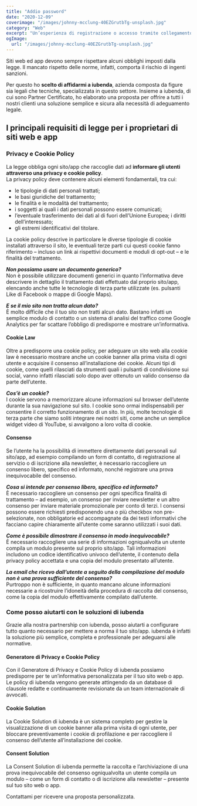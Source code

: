 ```yaml
---
title: "Addio password"
date: "2020-12-09"
coverimage: "/images/johnny-mcclung-40EZGrutbTg-unsplash.jpg"
category: "Web"
excerpt: "Un’esperienza di registrazione o accesso tramite collegamento “magico” di ultima generazione, in cui gli utenti possono autenticarsi semplicemente facendo clic su un collegamento e-mail."
ogImage:
  url: "/images/johnny-mcclung-40EZGrutbTg-unsplash.jpg"
---
```


Siti web ed app devono sempre rispettare alcuni obblighi imposti dalla legge. Il mancato rispetto delle norme, infatti, comporta il rischio di ingenti sanzioni.

Per questo ho **scelto di affidarmi a iubenda**, azienda composta da figure sia legali che tecniche, specializzata in questo settore. Insieme a iubenda, di cui sono Partner Certificato, ho elaborato una proposta per offrire a tutti i nostri clienti una soluzione semplice e sicura alla necessità di adeguamento legale.

## I principali requisiti di legge per i proprietari di siti web e app

### Privacy e Cookie Policy

La legge obbliga ogni sito/app che raccoglie dati ad **informare gli utenti attraverso una privacy e cookie policy**.  
La privacy policy deve contenere alcuni elementi fondamentali, tra cui:

- le tipologie di dati personali trattati;
- le basi giuridiche del trattamento;
- le finalità e le modalità del trattamento;
- i soggetti ai quali i dati personali possono essere comunicati;
- l’eventuale trasferimento dei dati al di fuori dell’Unione Europea;
  i diritti dell’interessato;
- gli estremi identificativi del titolare.

La cookie policy descrive in particolare le diverse tipologie di cookie installati attraverso il sito, le eventuali terze parti cui questi cookie fanno riferimento – incluso un link ai rispettivi documenti e moduli di opt-out – e le finalità del trattamento.

**_Non possiamo usare un documento generico?_**  
Non è possibile utilizzare documenti generici in quanto l’informativa deve descrivere in dettaglio il trattamento dati effettuato dal proprio sito/app, elencando anche tutte le tecnologie di terza parte utilizzate (es. pulsanti Like di Facebook o mappe di Google Maps).

**_E se il mio sito non tratta alcun dato?_**  
È molto difficile che il tuo sito non tratti alcun dato. Bastano infatti un semplice modulo di contatto o un sistema di analisi del traffico come Google Analytics per far scattare l’obbligo di predisporre e mostrare un’informativa.

#### Cookie Law

Oltre a predisporre una cookie policy, per adeguare un sito web alla cookie law è necessario mostrare anche un cookie banner alla prima visita di ogni utente e acquisire il consenso all’installazione dei cookie. Alcuni tipi di cookie, come quelli rilasciati da strumenti quali i pulsanti di condivisione sui social, vanno infatti rilasciati solo dopo aver ottenuto un valido consenso da parte dell’utente.

**_Cos’è un cookie?_**  
I cookie servono a memorizzare alcune informazioni sul browser dell’utente durante la sua navigazione sul sito. I cookie sono ormai indispensabili per consentire il corretto funzionamento di un sito. In più, molte tecnologie di terza parte che siamo soliti integrare nei nostri siti, come anche un semplice widget video di YouTube, si avvalgono a loro volta di cookie.

#### Consenso

Se l’utente ha la possibilità di immettere direttamente dati personali sul sito/app, ad esempio compilando un form di contatto, di registrazione al servizio o di iscrizione alla newsletter, è necessario raccogliere un consenso libero, specifico ed informato, nonché registrare una prova inequivocabile del consenso.

**_Cosa si intende per consenso libero, specifico ed informato?_**  
È necessario raccogliere un consenso per ogni specifica finalità di trattamento – ad esempio, un consenso per inviare newsletter e un altro consenso per inviare materiale promozionale per conto di terzi. I consensi possono essere richiesti predisponendo una o più checkbox non pre-selezionate, non obbligatorie ed accompagnate da dei testi informativi che facciano capire chiaramente all’utente come saranno utilizzati i suoi dati.

**_Come è possibile dimostrare il consenso in modo inequivocabile?_**  
È necessario raccogliere una serie di informazioni ogniqualvolta un utente compila un modulo presente sul proprio sito/app. Tali informazioni includono un codice identificativo univoco dell’utente, il contenuto della privacy policy accettata e una copia del modulo presentato all’utente.

**_La email che ricevo dall’utente a seguito della compilazione del modulo non è una prova sufficiente del consenso?_**  
Purtroppo non è sufficiente, in quanto mancano alcune informazioni necessarie a ricostruire l’idoneità della procedura di raccolta del consenso, come la copia del modulo effettivamente compilato dall’utente.

### Come posso aiutarti con le soluzioni di iubenda

Grazie alla nostra partnership con iubenda, posso aiutarti a configurare tutto quanto necessario per mettere a norma il tuo sito/app. iubenda è infatti la soluzione più semplice, completa e professionale per adeguarsi alle normative.

#### Generatore di Privacy e Cookie Policy

Con il Generatore di Privacy e Cookie Policy di iubenda possiamo predisporre per te un’informativa personalizzata per il tuo sito web o app. Le policy di iubenda vengono generate attingendo da un database di clausole redatte e continuamente revisionate da un team internazionale di avvocati.

#### Cookie Solution

La Cookie Solution di iubenda è un sistema completo per gestire la visualizzazione di un cookie banner alla prima visita di ogni utente, per bloccare preventivamente i cookie di profilazione e per raccogliere il consenso dell’utente all’installazione dei cookie.

#### Consent Solution

La Consent Solution di iubenda permette la raccolta e l’archiviazione di una prova inequivocabile del consenso ogniqualvolta un utente compila un modulo – come un form di contatto o di iscrizione alla newsletter – presente sul tuo sito web o app.

Contattami per ricevere una proposta personalizzata.
